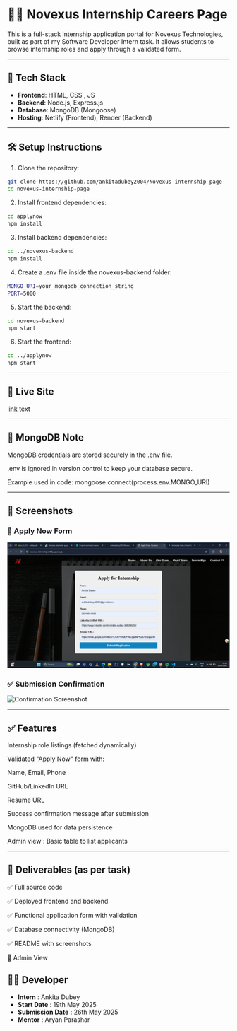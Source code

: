 # 🧑‍💻 Novexus Internship Careers Page

This is a full-stack internship application portal for Novexus Technologies, built as part of my Software Developer Intern task. It allows students to browse internship roles and apply through a validated form.

---

## 🚀 Tech Stack

- **Frontend**: HTML, CSS , JS
- **Backend**: Node.js, Express.js
- **Database**: MongoDB (Mongoose)
- **Hosting**: Netlify (Frontend), Render (Backend)

---

## 🛠️ Setup Instructions

1. Clone the repository:
```bash
git clone https://github.com/ankitadubey2004/Novexus-internship-page
cd novexus-internship-page
```

2. Install frontend dependencies:
```bash
cd applynow
npm install
```

3. Install backend dependencies:
```bash
cd ../novexus-backend
npm install
```

4. Create a .env file inside the novexus-backend folder:
```bash
MONGO_URI=your_mongodb_connection_string
PORT=5000
```


5. Start the backend:
```bash
cd novexus-backend
npm start
```
 

6. Start the frontend:
```bash
cd ../applynow
npm start
```

---


## 🔗 Live Site
[link text](hhttps://novexus-internship.netlify.app/)	

---

## 🔐 MongoDB Note
MongoDB credentials are stored securely in the .env file.

.env is ignored in version control to keep your database secure.

Example used in code:
mongoose.connect(process.env.MONGO_URI)

--- 

## 📸 Screenshots

### 📝 Apply Now Form  
![Form Screenshot](applynow%20page/assets/images/Screenshot%202025-05-23%20131837.png)

### ✅ Submission Confirmation  
![Confirmation Screenshot](applynow/assets/images/Screenshot%202025-05-23%20131904.png)

--- 

## ✅ Features
Internship role listings (fetched dynamically)

Validated "Apply Now" form with:

Name, Email, Phone

GitHub/LinkedIn URL

Resume URL

Success confirmation message after submission

MongoDB used for data persistence

Admin view : Basic table to list applicants 

--- 

## 📂 Deliverables (as per task)
✅ Full source code

✅ Deployed frontend and backend

✅ Functional application form with validation

✅ Database connectivity (MongoDB)

✅ README with screenshots

🔁 Admin View

## 👩‍💻 Developer
- **Intern** : Ankita Dubey
-  **Start Date** : 19th May 2025
-  **Submission Date** : 26th May 2025
-  **Mentor** : Aryan Parashar





